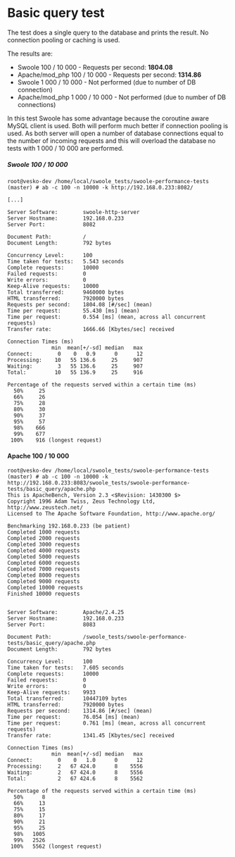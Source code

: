 # Basic query test

The test does a single query to the database and prints the result. No connection pooling or caching is used.

The results are:
- Swoole 100 / 10 000 - Requests per second: **1804.08**
- Apache/mod_php 100 / 10 000 - Requests per second: **1314.86**
- Swoole 1 000 / 10 000 - Not performed (due to number of DB connection)
- Apache/mod_php 1 000 / 10 000 - Not performed (due to number of DB connections)

In this test Swoole has some advantage because the coroutine aware MySQL client is used. Both will perform much better if connection pooling is used.
As both server will open a number of database connections equal to the number of incoming requests and this will overload the database no tests with 1 000 / 10 000 are performed.

##### Swoole 100 / 10 000
```
root@vesko-dev /home/local/swoole_tests/swoole-performance-tests (master) # ab -c 100 -n 10000 -k http://192.168.0.233:8082/

[...]

Server Software:        swoole-http-server
Server Hostname:        192.168.0.233
Server Port:            8082

Document Path:          /
Document Length:        792 bytes

Concurrency Level:      100
Time taken for tests:   5.543 seconds
Complete requests:      10000
Failed requests:        0
Write errors:           0
Keep-Alive requests:    10000
Total transferred:      9460000 bytes
HTML transferred:       7920000 bytes
Requests per second:    1804.08 [#/sec] (mean)
Time per request:       55.430 [ms] (mean)
Time per request:       0.554 [ms] (mean, across all concurrent requests)
Transfer rate:          1666.66 [Kbytes/sec] received

Connection Times (ms)
              min  mean[+/-sd] median   max
Connect:        0    0   0.9      0      12
Processing:    10   55 136.6     25     907
Waiting:        3   55 136.6     25     907
Total:         10   55 136.9     25     916

Percentage of the requests served within a certain time (ms)
  50%     25
  66%     26
  75%     28
  80%     30
  90%     37
  95%     57
  98%    666
  99%    677
 100%    916 (longest request)
```
#### Apache 100 / 10 000
```
root@vesko-dev /home/local/swoole_tests/swoole-performance-tests (master) # ab -c 100 -n 10000 -k http://192.168.0.233:8083/swoole_tests/swoole-performance-tests/basic_query/apache.php
This is ApacheBench, Version 2.3 <$Revision: 1430300 $>
Copyright 1996 Adam Twiss, Zeus Technology Ltd, http://www.zeustech.net/
Licensed to The Apache Software Foundation, http://www.apache.org/

Benchmarking 192.168.0.233 (be patient)
Completed 1000 requests
Completed 2000 requests
Completed 3000 requests
Completed 4000 requests
Completed 5000 requests
Completed 6000 requests
Completed 7000 requests
Completed 8000 requests
Completed 9000 requests
Completed 10000 requests
Finished 10000 requests


Server Software:        Apache/2.4.25
Server Hostname:        192.168.0.233
Server Port:            8083

Document Path:          /swoole_tests/swoole-performance-tests/basic_query/apache.php
Document Length:        792 bytes

Concurrency Level:      100
Time taken for tests:   7.605 seconds
Complete requests:      10000
Failed requests:        0
Write errors:           0
Keep-Alive requests:    9933
Total transferred:      10447109 bytes
HTML transferred:       7920000 bytes
Requests per second:    1314.86 [#/sec] (mean)
Time per request:       76.054 [ms] (mean)
Time per request:       0.761 [ms] (mean, across all concurrent requests)
Transfer rate:          1341.45 [Kbytes/sec] received

Connection Times (ms)
              min  mean[+/-sd] median   max
Connect:        0    0   1.0      0      12
Processing:     2   67 424.0      8    5556
Waiting:        2   67 424.0      8    5556
Total:          2   67 424.6      8    5562

Percentage of the requests served within a certain time (ms)
  50%      8
  66%     13
  75%     15
  80%     17
  90%     21
  95%     25
  98%   1005
  99%   2526
 100%   5562 (longest request)
```